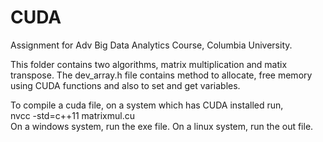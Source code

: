 # CUDA
Assignment for Adv Big Data Analytics Course, Columbia University.

This folder contains two algorithms, matrix multiplication and matix transpose.
The dev_array.h file contains method to allocate, free memory using CUDA functions and also to set and get variables.

To compile a cuda file, on a system which has CUDA installed run,<br>
nvcc -std=c++11 matrixmul.cu <br>
On a windows system, run the exe file. On a linux system, run the out file.

